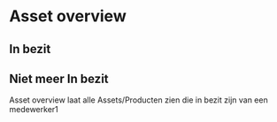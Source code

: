 # Asset overview

## In bezit

## Niet meer In bezit

Asset overview laat alle Assets/Producten zien die in bezit zijn van een medewerker1

